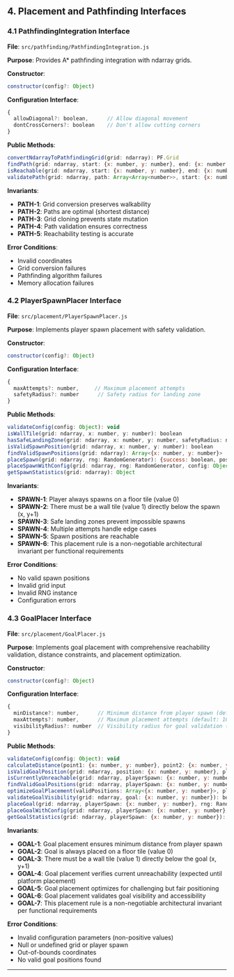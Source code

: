## 4. Placement and Pathfinding Interfaces

### 4.1 PathfindingIntegration Interface

**File**: `src/pathfinding/PathfindingIntegration.js`

**Purpose**: Provides A* pathfinding integration with ndarray grids.

**Constructor**:
```javascript
constructor(config?: Object)
```

**Configuration Interface**:
```javascript
{
  allowDiagonal?: boolean,      // Allow diagonal movement
  dontCrossCorners?: boolean    // Don't allow cutting corners
}
```

**Public Methods**:
```javascript
convertNdarrayToPathfindingGrid(grid: ndarray): PF.Grid
findPath(grid: ndarray, start: {x: number, y: number}, end: {x: number, y: number}): Array<Array<number>>
isReachable(grid: ndarray, start: {x: number, y: number}, end: {x: number, y: number}): boolean
validatePath(grid: ndarray, path: Array<Array<number>>, start: {x: number, y: number}, end: {x: number, y: number}): boolean
```

**Invariants**:
- **PATH-1**: Grid conversion preserves walkability
- **PATH-2**: Paths are optimal (shortest distance)
- **PATH-3**: Grid cloning prevents state mutation
- **PATH-4**: Path validation ensures correctness
- **PATH-5**: Reachability testing is accurate

**Error Conditions**:
- Invalid coordinates
- Grid conversion failures
- Pathfinding algorithm failures
- Memory allocation failures

### 4.2 PlayerSpawnPlacer Interface

**File**: `src/placement/PlayerSpawnPlacer.js`

**Purpose**: Implements player spawn placement with safety validation.

**Constructor**:
```javascript
constructor(config?: Object)
```

**Configuration Interface**:
```javascript
{
  maxAttempts?: number,     // Maximum placement attempts
  safetyRadius?: number      // Safety radius for landing zone
}
```

**Public Methods**:
```javascript
validateConfig(config: Object): void
isWallTile(grid: ndarray, x: number, y: number): boolean
hasSafeLandingZone(grid: ndarray, x: number, y: number, safetyRadius: number): boolean
isValidSpawnPosition(grid: ndarray, x: number, y: number): boolean
findValidSpawnPositions(grid: ndarray): Array<{x: number, y: number}>
placeSpawn(grid: ndarray, rng: RandomGenerator): {success: boolean, position?: {x: number, y: number}, error?: string}
placeSpawnWithConfig(grid: ndarray, rng: RandomGenerator, config: Object): {success: boolean, position?: {x: number, y: number}, error?: string}
getSpawnStatistics(grid: ndarray): Object
```

**Invariants**:
- **SPAWN-1**: Player always spawns on a floor tile (value 0)
- **SPAWN-2**: There must be a wall tile (value 1) directly below the spawn (x, y+1)
- **SPAWN-3**: Safe landing zones prevent impossible spawns
- **SPAWN-4**: Multiple attempts handle edge cases
- **SPAWN-5**: Spawn positions are reachable
- **SPAWN-6**: This placement rule is a non-negotiable architectural invariant per functional requirements

**Error Conditions**:
- No valid spawn positions
- Invalid grid input
- Invalid RNG instance
- Configuration errors

### 4.3 GoalPlacer Interface

**File**: `src/placement/GoalPlacer.js`

**Purpose**: Implements goal placement with comprehensive reachability validation, distance constraints, and placement optimization.

**Constructor**:
```javascript
constructor(config?: Object)
```

**Configuration Interface**:
```javascript
{
  minDistance?: number,      // Minimum distance from player spawn (default: 10)
  maxAttempts?: number,      // Maximum placement attempts (default: 100)
  visibilityRadius?: number  // Visibility radius for goal validation (default: 3)
}
```

**Public Methods**:
```javascript
validateConfig(config: Object): void
calculateDistance(point1: {x: number, y: number}, point2: {x: number, y: number}): number
isValidGoalPosition(grid: ndarray, position: {x: number, y: number}, playerSpawn: {x: number, y: number}): boolean
isCurrentlyUnreachable(grid: ndarray, playerSpawn: {x: number, y: number}, goal: {x: number, y: number}): boolean
findValidGoalPositions(grid: ndarray, playerSpawn: {x: number, y: number}): Array<{x: number, y: number}>
optimizeGoalPlacement(validPositions: Array<{x: number, y: number}>, playerSpawn: {x: number, y: number}): {x: number, y: number} | null
validateGoalVisibility(grid: ndarray, goal: {x: number, y: number}): boolean
placeGoal(grid: ndarray, playerSpawn: {x: number, y: number}, rng: RandomGenerator): {success: boolean, position: {x: number, y: number} | null, ...}
placeGoalWithConfig(grid: ndarray, playerSpawn: {x: number, y: number}, rng: RandomGenerator, config: Object): {success: boolean, position: {x: number, y: number} | null, ...}
getGoalStatistics(grid: ndarray, playerSpawn: {x: number, y: number}): Object
```

**Invariants**:
- **GOAL-1**: Goal placement ensures minimum distance from player spawn
- **GOAL-2**: Goal is always placed on a floor tile (value 0)
- **GOAL-3**: There must be a wall tile (value 1) directly below the goal (x, y+1)
- **GOAL-4**: Goal placement verifies current unreachability (expected until platform placement)
- **GOAL-5**: Goal placement optimizes for challenging but fair positioning
- **GOAL-6**: Goal placement validates goal visibility and accessibility
- **GOAL-7**: This placement rule is a non-negotiable architectural invariant per functional requirements

**Error Conditions**:
- Invalid configuration parameters (non-positive values)
- Null or undefined grid or player spawn
- Out-of-bounds coordinates
- No valid goal positions found

---
